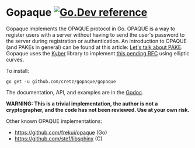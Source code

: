 # Gopaque [![Go.Dev reference](https://img.shields.io/badge/go.dev-reference-blue?logo=go&logoColor=white)](https://pkg.go.dev/cretz/gopaque/gopaque?tab=doc)

Gopaque implements the OPAQUE protocol in Go. OPAQUE is a way to register users with a server without having to send the
user's password to the server during registration or authentication. An introduction to OPAQUE (and PAKEs in general)
can be found at this article:
[Let's talk about PAKE](https://blog.cryptographyengineering.com/2018/10/19/lets-talk-about-pake/). Gopaque uses the
[Kyber](https://github.com/dedis/kyber) library to implement
[this pending RFC](https://tools.ietf.org/html/draft-krawczyk-cfrg-opaque-01) using elliptic curves.

To install:

    go get -u github.com/cretz/gopaque/gopaque

The documentation, API, and examples are in the [Godoc](https://pkg.go.dev/cretz/gopaque/gopaque?tab=doc).

**WARNING: This is a trivial implementation, the author is not a cryptographer, and the code has not been reviewed. Use
at your own risk.**

Other known OPAQUE implementations:

* https://github.com/frekui/opaque (Go)
* https://github.com/stef/libsphinx (C)
